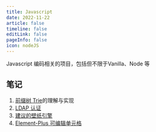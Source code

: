 ```yaml
---
title: Javascript   
date: 2022-11-22    
article: false
timeline: false
editLink: false 
pageInfo: false
icon: nodeJS   
---    
```


Javascript 编码相关的项目，包括但不限于Vanilla、Node 等    

## 笔记    

1. [前缀树 Trie](./trie/README.md)的理解与实现    
2. [LDAP 认证](./ldap-auth/README.md)  
3. [建议的壁纸引擎](./simple-wallpaper-engine/README.md)
4. [Element-Plus 可编辑单元格](./editable-cell/README.md)

